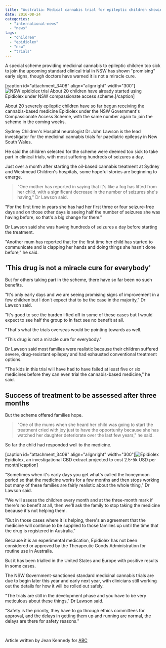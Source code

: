 ```yaml
---
title: "Australia: Medical cannabis trial for epileptic children showing 'promising' early signs"
date: 2016-08-24
categories: 
  - "international-news"
  - "news"
tags: 
  - "children"
  - "epidiolex"
  - "nsw"
  - "trials"
---
```


A special scheme providing medicinal cannabis to epileptic children too sick to join the upcoming standard clinical trial in NSW has shown "promising" early signs, though doctors have warned it is not a miracle cure.

\[caption id="attachment\_3408" align="alignright" width="300"\]![NSW epidiolex trial](http://mcawarenessnz.org/wp-content/uploads/2016/08/buds-trimmed-300x200.jpg) About 20 children have already started using Epidiolex under NSW compassionate access scheme.\[/caption\]

About 20 severely epileptic children have so far begun receiving the cannabis-based medicine Epidiolex under the NSW Government's Compassionate Access Scheme, with the same number again to join the scheme in the coming weeks.

Sydney Children's Hospital neurologist Dr John Lawson is the lead investigator for the medicinal cannabis trials for paediatric epilepsy in New South Wales.

He said the children selected for the scheme were deemed too sick to take part in clinical trials, with most suffering hundreds of seizures a day.

Just over a month after starting the oil-based cannabis treatment at Sydney and Westmead Children's hospitals, some hopeful stories are beginning to emerge.

> "One mother has reported in saying that it's like a fog has lifted from her child, with a significant decrease in the number of seizures she's having," Dr Lawson said.

"For the first time in years she has had her first three or four seizure-free days and on those other days is seeing half the number of seizures she was having before, so that's a big change for them."

Dr Lawson said she was having hundreds of seizures a day before starting the treatment.

"Another mum has reported that for the first time her child has started to communicate and is clapping her hands and doing things she hasn't done before," he said.

## 'This drug is not a miracle cure for everybody'

But for others taking part in the scheme, there have so far been no such benefits.

"It's only early days and we are seeing promising signs of improvement in a few children but I don't expect that to be the case in the majority," Dr Lawson said.

"It's good to see the burden lifted off in some of these cases but I would expect to see half the group to in fact see no benefit at all.

"That's what the trials overseas would be pointing towards as well.

"This drug is not a miracle cure for everybody."

Dr Lawson said most families were realistic because their children suffered severe, drug-resistant epilepsy and had exhausted conventional treatment options.

"The kids in this trial will have had to have failed at least five or six medicines before they can even trial the cannabis-based medicine," he said.

## Success of treatment to be assessed after three months

But the scheme offered families hope.

> "One of the mums when she heard her child was going to start the treatment cried with joy just to have the opportunity because she has watched her daughter deteriorate over the last few years," he said.

So far the child had responded well to the medicine.

\[caption id="attachment\_3409" align="alignright" width="300"\]![Epidiolex](http://mcawarenessnz.org/wp-content/uploads/2016/08/epidiolex-100mg-carton-bottle-unenhanced-0074c-j10-300x225.png) Epidiolex, an investigational CBD extract projected to cost 2.5-5k USD per month\[/caption\]

"Sometimes when it's early days you get what's called the honeymoon period so that the medicine works for a few months and then stops working but many of these families are fairly realistic about the whole thing," Dr Lawson said.

"We will assess the children every month and at the three-month mark if there's no benefit at all, then we'll ask the family to stop taking the medicine because it's not helping them.

"But in those cases where it is helping, there's an agreement that the medicine will continue to be supplied to those families up until the time that the drug is registered in Australia."

Because it is an experimental medication, Epidiolex has not been considered or approved by the Therapeutic Goods Administration for routine use in Australia.

But it has been trialled in the United States and Europe with positive results in some cases.

The NSW Government-sanctioned standard medicinal cannabis trials are due to begin later this year and early next year, with clinicians still working out the details for how it will be rolled out safely.

"The trials are still in the development phase and you have to be very meticulous about these things," Dr Lawson said.

"Safety is the priority, they have to go through ethics committees for approval, and the delays in getting them up and running are normal, the delays are there for safety reasons."

 

Article written by Jean Kennedy for [ABC](http://www.abc.net.au/news/2016-08-24/medical-cannabis-trial-epileptic-kids-showing-promising-signs/7778898)
